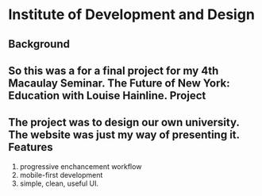 Institute of Development and Design
===================================
Background
----------
So this was a for a final project for my 
4th Macaulay Seminar. The Future of New York:
Education with Louise Hainline.
Project
-------
The project was to design our own university. 
The website was just my way of presenting it.
Features
--------
1. progressive enchancement workflow
2. mobile-first development
3. simple, clean, useful UI.


